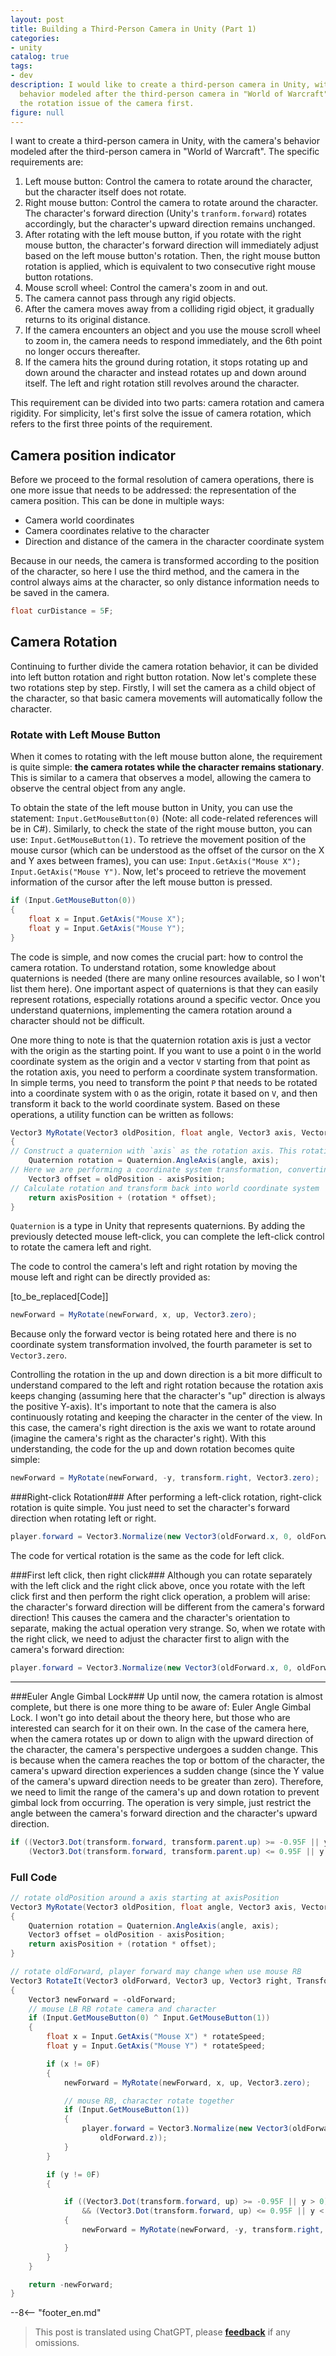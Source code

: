 ```yaml
---
layout: post
title: Building a Third-Person Camera in Unity (Part 1)
categories:
- unity
catalog: true
tags:
- dev
description: I would like to create a third-person camera in Unity, with the camera's
  behavior modeled after the third-person camera in "World of Warcraft". Let's address
  the rotation issue of the camera first.
figure: null
---
```


<meta property="og:title" content="Unity第三人称相机构建(上)" />

I want to create a third-person camera in Unity, with the camera's behavior modeled after the third-person camera in "World of Warcraft". The specific requirements are:

1. Left mouse button: Control the camera to rotate around the character, but the character itself does not rotate.
2. Right mouse button: Control the camera to rotate around the character. The character's forward direction (Unity's `tranform.forward`) rotates accordingly, but the character's upward direction remains unchanged.
3. After rotating with the left mouse button, if you rotate with the right mouse button, the character's forward direction will immediately adjust based on the left mouse button's rotation. Then, the right mouse button rotation is applied, which is equivalent to two consecutive right mouse button rotations.
4. Mouse scroll wheel: Control the camera's zoom in and out.
5. The camera cannot pass through any rigid objects.
6. After the camera moves away from a colliding rigid object, it gradually returns to its original distance.
7. If the camera encounters an object and you use the mouse scroll wheel to zoom in, the camera needs to respond immediately, and the 6th point no longer occurs thereafter.
8. If the camera hits the ground during rotation, it stops rotating up and down around the character and instead rotates up and down around itself. The left and right rotation still revolves around the character.



This requirement can be divided into two parts: camera rotation and camera rigidity. For simplicity, let's first solve the issue of camera rotation, which refers to the first three points of the requirement.

Camera position indicator
----------------
Before we proceed to the formal resolution of camera operations, there is one more issue that needs to be addressed: the representation of the camera position. This can be done in multiple ways:

- Camera world coordinates
- Camera coordinates relative to the character
- Direction and distance of the camera in the character coordinate system

Because in our needs, the camera is transformed according to the position of the character, so here I use the third method, and the camera in the control always aims at the character, so only distance information needs to be saved in the camera.

```c#
float curDistance = 5F;
```

Camera Rotation
-------------
Continuing to further divide the camera rotation behavior, it can be divided into left button rotation and right button rotation. Now let's complete these two rotations step by step. Firstly, I will set the camera as a child object of the character, so that basic camera movements will automatically follow the character.

### Rotate with Left Mouse Button ###
When it comes to rotating with the left mouse button alone, the requirement is quite simple: **the camera rotates while the character remains stationary**. This is similar to a camera that observes a model, allowing the camera to observe the central object from any angle.

To obtain the state of the left mouse button in Unity, you can use the statement: `Input.GetMouseButton(0)` (Note: all code-related references will be in C#). Similarly, to check the state of the right mouse button, you can use: `Input.GetMouseButton(1)`. To retrieve the movement position of the mouse cursor (which can be understood as the offset of the cursor on the X and Y axes between frames), you can use: `Input.GetAxis("Mouse X"); Input.GetAxis("Mouse Y")`. Now, let's proceed to retrieve the movement information of the cursor after the left mouse button is pressed.

```csharp
if (Input.GetMouseButton(0))
{
    float x = Input.GetAxis("Mouse X");
    float y = Input.GetAxis("Mouse Y");
}
```
The code is simple, and now comes the crucial part: how to control the camera rotation. To understand rotation, some knowledge about quaternions is needed (there are many online resources available, so I won't list them here). One important aspect of quaternions is that they can easily represent rotations, especially rotations around a specific vector. Once you understand quaternions, implementing the camera rotation around a character should not be difficult.

One more thing to note is that the quaternion rotation axis is just a vector with the origin as the starting point. If you want to use a point `O` in the world coordinate system as the origin and a vector `V` starting from that point as the rotation axis, you need to perform a coordinate system transformation. In simple terms, you need to transform the point `P` that needs to be rotated into a coordinate system with `O` as the origin, rotate it based on `V`, and then transform it back to the world coordinate system. Based on these operations, a utility function can be written as follows:

```c#
Vector3 MyRotate(Vector3 oldPosition, float angle, Vector3 axis, Vector3 axisPosition)
{
// Construct a quaternion with `axis` as the rotation axis. This rotation is in the character's coordinate system.
    Quaternion rotation = Quaternion.AngleAxis(angle, axis);
// Here we are performing a coordinate system transformation, converting the camera's world coordinates into coordinates in the character's coordinate system.
    Vector3 offset = oldPosition - axisPosition;
// Calculate rotation and transform back into world coordinate system
    return axisPosition + (rotation * offset);
}
```
`Quaternion` is a type in Unity that represents quaternions. By adding the previously detected mouse left-click, you can complete the left-click control to rotate the camera left and right.

The code to control the camera's left and right rotation by moving the mouse left and right can be directly provided as:

[to_be_replaced[Code]]

```c#
newForward = MyRotate(newForward, x, up, Vector3.zero);
```
Because only the forward vector is being rotated here and there is no coordinate system transformation involved, the fourth parameter is set to `Vector3.zero`.

Controlling the rotation in the up and down direction is a bit more difficult to understand compared to the left and right rotation because the rotation axis keeps changing (assuming here that the character's "up" direction is always the positive Y-axis). It's important to note that the camera is also continuously rotating and keeping the character in the center of the view. In this case, the camera's right direction is the axis we want to rotate around (imagine the camera's right as the character's right). With this understanding, the code for the up and down rotation becomes quite simple:


```csharp
newForward = MyRotate(newForward, -y, transform.right, Vector3.zero);
```

###Right-click Rotation###
After performing a left-click rotation, right-click rotation is quite simple. You just need to set the character's forward direction when rotating left or right.

```csharp
player.forward = Vector3.Normalize(new Vector3(oldForward.x, 0, oldForward.z));
```

The code for vertical rotation is the same as the code for left click.

###First left click, then right click###
Although you can rotate separately with the left click and the right click above, once you rotate with the left click first and then perform the right click operation, a problem will arise: the character's forward direction will be different from the camera's forward direction! This causes the camera and the character's orientation to separate, making the actual operation very strange. So, when we rotate with the right click, we need to adjust the character first to align with the camera's forward direction:

```csharp
player.forward = Vector3.Normalize(new Vector3(oldForward.x, 0, oldForward.z));

```

- - -

###Euler Angle Gimbal Lock###
Up until now, the camera rotation is almost complete, but there is one more thing to be aware of: Euler Angle Gimbal Lock. I won't go into detail about the theory here, but those who are interested can search for it on their own. In the case of the camera here, when the camera rotates up or down to align with the upward direction of the character, the camera's perspective undergoes a sudden change. This is because when the camera reaches the top or bottom of the character, the camera's upward direction experiences a sudden change (since the Y value of the camera's upward direction needs to be greater than zero). Therefore, we need to limit the range of the camera's up and down rotation to prevent gimbal lock from occurring. The operation is very simple, just restrict the angle between the camera's forward direction and the character's upward direction.

```c#
if ((Vector3.Dot(transform.forward, transform.parent.up) >= -0.95F || y > 0) &&
    (Vector3.Dot(transform.forward, transform.parent.up) <= 0.95F || y < 0))
```

### Full Code ###

```csharp
// rotate oldPosition around a axis starting at axisPosition
Vector3 MyRotate(Vector3 oldPosition, float angle, Vector3 axis, Vector3 axisPosition)
{
    Quaternion rotation = Quaternion.AngleAxis(angle, axis);
    Vector3 offset = oldPosition - axisPosition;
    return axisPosition + (rotation * offset);
}

// rotate oldForward, player forward may change when use mouse RB
Vector3 RotateIt(Vector3 oldForward, Vector3 up, Vector3 right, Transform player)
{
    Vector3 newForward = -oldForward;
    // mouse LB RB rotate camera and character
    if (Input.GetMouseButton(0) ^ Input.GetMouseButton(1))
    {
        float x = Input.GetAxis("Mouse X") * rotateSpeed;
        float y = Input.GetAxis("Mouse Y") * rotateSpeed;

        if (x != 0F)
        {
            newForward = MyRotate(newForward, x, up, Vector3.zero);

            // mouse RB, character rotate together
            if (Input.GetMouseButton(1))
            {
                player.forward = Vector3.Normalize(new Vector3(oldForward.x, 0,
                    oldForward.z));
            }
        }

        if (y != 0F)
        {

            if ((Vector3.Dot(transform.forward, up) >= -0.95F || y > 0)
                && (Vector3.Dot(transform.forward, up) <= 0.95F || y < 0))
            {
                newForward = MyRotate(newForward, -y, transform.right, Vector3.zero);

            }
        }
    }

    return -newForward;
}
```

--8<-- "footer_en.md"


> This post is translated using ChatGPT, please [**feedback**](https://github.com/disenone/wiki_blog/issues/new) if any omissions.
